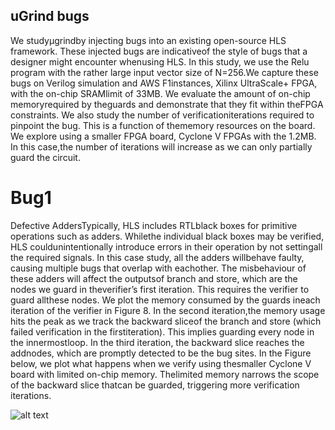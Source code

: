 ## uGrind bugs


We studyμgrindby injecting bugs into an existing open-source HLS framework. These injected bugs are indicativeof  the  style  of  bugs  that  a  designer  might  encounter  whenusing HLS. In this study, we use the Relu program with  the  rather  large  input  vector  size  of N=256.We  capture  these  bugs  on  Verilog  simulation  and  AWS  F1instances, Xilinx UltraScale+ FPGA, with the on-chip SRAMlimit of 33MB. We evaluate the amount of on-chip memoryrequired by theguards and demonstrate that they fit within theFPGA constraints. We also study the number of verificationiterations required to pinpoint the bug. This is a function of thememory resources on the board. We explore using a smaller FPGA board, Cyclone V FPGAs with the 1.2MB. In this case,the number of iterations will increase as we can only partially guard the circuit.


# Bug1  

Defective  AddersTypically,  HLS  includes  RTLblack  boxes  for  primitive  operations  such  as  adders.  Whilethe  individual  black  boxes  may  be  verified,  HLS  couldunintentionally introduce errors in their operation by not settingall the required signals. In this case study, all the adders willbehave  faulty,  causing  multiple  bugs  that  overlap  with  eachother. The misbehaviour of these adders will affect the outputsof  branch  and  store,  which  are  the  nodes  we  guard  in  theverifier’s first iteration. This requires the verifier to guard allthese nodes. We plot the memory consumed by the guards ineach iteration of the verifier in Figure 8. In the second iteration,the memory usage hits the peak as we track the backward sliceof the branch and store (which failed verification in the firstiteration). This implies guarding every node in the innermostloop. In the third iteration, the backward slice reaches the addnodes,  which  are  promptly  detected  to  be  the  bug  sites.  In the Figure  below,   we  plot  what  happens  when  we  verify  using  thesmaller Cyclone V board with limited on-chip memory. Thelimited memory narrows the scope of the backward slice thatcan be guarded, triggering more verification iterations.

![alt text](https://ibb.co/6B3dGwR)


